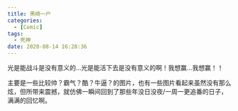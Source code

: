 ```yaml
---
title: 黑崎一户
categories:
  - [Comic]
tags:
  - 死神
date: 2020-08-14 16:28:36
---
```


光是能战斗是没有意义的…光是能活下去是没有意义的啊！我想赢…我想赢！！

<!--more-->

主要是一些比较帅？霸气？酷？牛逼？的图片，也有一些图片看起来虽然没有那么炫，但所带来震撼，就仿佛一瞬间回到了那些年没日没夜/一周一更追番的日子，满满的回忆啊。
